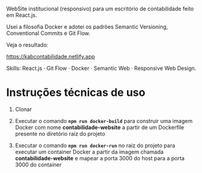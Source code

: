WebSite institucional (responsivo) para um escritório de contabilidade feito em React.js.

Usei a filosofia Docker e adotei os padrões Semantic Versioning, Conventional Commits e Git Flow.

Veja o resultado:

https://kabcontabilidade.netlify.app


Skills: React.js · Git Flow · Docker · Semantic Web · Responsive Web Design.

# Instruções técnicas de uso

1. Clonar

2. Executar o comando **`npm run docker-build`** para construir uma imagem Docker com nome **contabilidade-website** a partir de um Dockerfile presente no diretório raiz do projeto

3. Executar o comando **`npm run docker-run`** no raiz do projeto para executar um container Docker a partir da imagem chamada **contabilidade-website** e mapear a porta 3000 do host para a porta 3000 do container